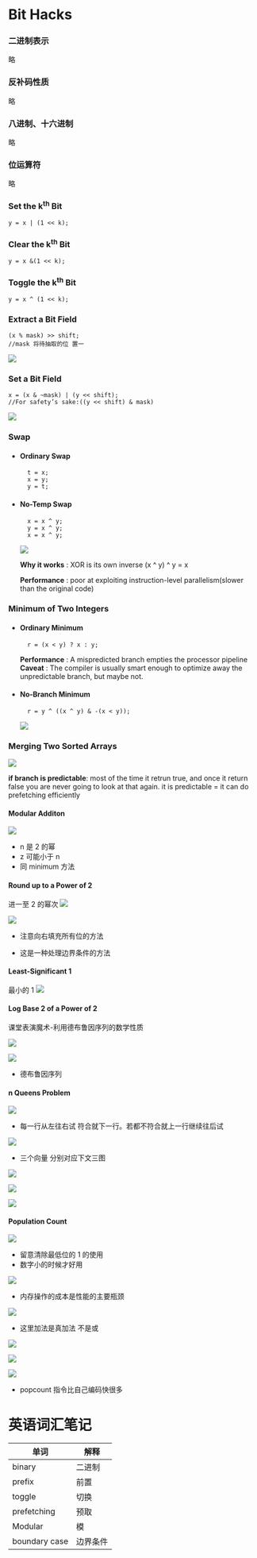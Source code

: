 # Bit Hacks

### 二进制表示

略

### 反补码性质

略

### 八进制、十六进制

略

### 位运算符

略

### Set the k<sup>th</sup> Bit

    y = x | (1 << k);

### Clear the k<sup>th</sup> Bit

    y = x &(1 << k);

### Toggle the k<sup>th</sup> Bit

    y = x ^ (1 << k);

### Extract a Bit Field

    (x % mask) >> shift;
    //mask 将待抽取的位 置一

![](/images/mit-6-172-3/extract1.png)

### Set a Bit Field

    x = (x & ~mask) | (y << shift);
    //For safety’s sake:((y << shift) & mask)

![](/images/mit-6-172-3/set1.png)

### Swap

- #### Ordinary Swap

        t = x;
        x = y;
        y = t;

- #### No-Temp Swap

        x = x ^ y;
        y = x ^ y;
        x = x ^ y;

  ![](/images/mit-6-172-3/swap1.png)

  **Why it works** : XOR is its own inverse (x ^ y) ^ y = x

  **Performance** : poor at exploiting instruction-level parallelism(slower than the original code)

### Minimum of Two Integers

- #### Ordinary Minimum

        r = (x < y) ? x : y;

  **Performance** : A mispredicted branch empties the processor pipeline
  **Caveat** : The compiler is usually smart enough to optimize away the unpredictable branch, but maybe not.

- #### No-Branch Minimum

        r = y ^ ((x ^ y) & -(x < y));

  ![](/images/mit-6-172-3/min1.png)

### Merging Two Sorted Arrays

![](/images/mit-6-172-3/merge1.png)

**if branch is predictable**: most of the time it retrun true, and once it return false you are never going to look at that again.
it is predictable = it can do prefetching efficiently

#### Modular Additon

![](/images/mit-6-172-3/Lecture-3-Bit-Hacks_30.png)

- n 是 2 的幂
- z 可能小于 n
- 同 minimum 方法

#### Round up to a Power of 2

进一至 2 的幂次
![](/images/mit-6-172-3/Lecture-3-Bit-Hacks_31.png)

![](/images/mit-6-172-3/Lecture-3-Bit-Hacks_41.png)

- 注意向右填充所有位的方法

* 这是一种处理边界条件的方法

#### Least-Significant 1

最小的 1
![](/images/mit-6-172-3/Lecture-3-Bit-Hacks_43.png)

#### Log Base 2 of a Power of 2

课堂表演魔术-利用德布鲁因序列的数学性质

![](/images/mit-6-172-3/Lecture-3-Bit-Hacks_44.png)

![](/images/mit-6-172-3/Lecture-3-Bit-Hacks_46.png)

- 德布鲁因序列

#### n Queens Problem

![](/images/mit-6-172-3/Lecture-3-Bit-Hacks_47.png)

- 每一行从左往右试 符合就下一行。若都不符合就上一行继续往后试

![](/images/mit-6-172-3/Lecture-3-Bit-Hacks_58.png)

- 三个向量 分别对应下文三图

![](/images/mit-6-172-3/Lecture-3-Bit-Hacks_59.png)

![](/images/mit-6-172-3/Lecture-3-Bit-Hacks_60.png)

![](/images/mit-6-172-3/Lecture-3-Bit-Hacks_61.png)

#### Population Count

![](/images/mit-6-172-3/Lecture-3-Bit-Hacks_62.png)

- 留意清除最低位的 1 的使用
- 数字小的时候才好用

![](/images/mit-6-172-3/Lecture-3-Bit-Hacks_63.png)

- 内存操作的成本是性能的主要瓶颈

![](/images/mit-6-172-3/Lecture-3-Bit-Hacks_64.png)

- 这里加法是真加法 不是或

![](/images/mit-6-172-3/Lecture-3-Bit-Hacks_65.png)

![](/images/mit-6-172-3/Lecture-3-Bit-Hacks_66.png)

![](/images/mit-6-172-3/Lecture-3-Bit-Hacks_67.png)

- popcount 指令比自己编码快很多

# 英语词汇笔记

| 单词          | 解释     |
| ------------- | -------- |
| binary        | 二进制   |
| prefix        | 前置     |
| toggle        | 切换     |
| prefetching   | 预取     |
| Modular       | 模       |
| boundary case | 边界条件 |
